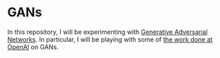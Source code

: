 # GANs

In this repository, I will be experimenting with [Generative Adversarial Networks](https://arxiv.org/pdf/1406.2661v1.pdf). In particular, I will be playing with some of [the work done at OpenAI](https://arxiv.org/pdf/1606.03498v1.pdf) on GANs.

